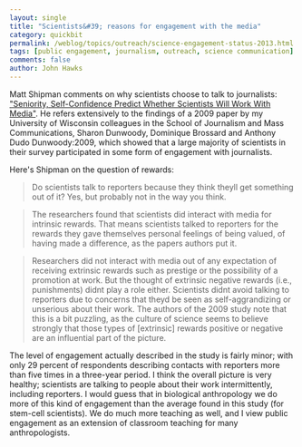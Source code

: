 ```yaml
---
layout: single 
title: "Scientists&#39; reasons for engagement with the media" 
category: quickbit
permalink: /weblog/topics/outreach/science-engagement-status-2013.html
tags: [public engagement, journalism, outreach, science communication] 
comments: false 
author: John Hawks 
---
```


Matt Shipman comments on why scientists choose to talk to journalists: <a href="http://www.scilogs.com/communication_breakdown/science-media-study-2009/">"Seniority, Self-Confidence Predict Whether Scientists Will Work With Media"</a>. He refers extensively to the findings of a 2009 paper by my University of Wisconsin colleagues in the School of Journalism and Mass Communications, Sharon Dunwoody, Dominique Brossard and Anthony Dudo <bib>Dunwoody:2009</bib>, which showed that a large majority of scientists in their survey participated in some form of engagement with journalists. 

Here's Shipman on the question of rewards:

<blockquote>Do scientists talk to reporters because they think theyll get something out of it? Yes, but probably not in the way you think.</blockquote>

<blockquote>The researchers found that scientists did interact with media for intrinsic rewards. That means scientists talked to reporters for the rewards they gave themselves  personal feelings of being valued, of having made a difference, as the papers authors put it.</blockquote>

<blockquote>Researchers did not interact with media out of any expectation of receiving extrinsic rewards  such as prestige or the possibility of a promotion at work. But the thought of extrinsic negative rewards (i.e., punishments) didnt play a role either. Scientists didnt avoid talking to reporters due to concerns that theyd be seen as self-aggrandizing or unserious about their work. The authors of the 2009 study note that this is a bit puzzling, as the culture of science seems to believe strongly that those types of [extrinsic] rewards  positive or negative  are an influential part of the picture.</blockquote>

The level of engagement actually described in the study is fairly minor; with only 29 percent of respondents describing contacts with reporters more than five times in a three-year period. I think the overall picture is very healthy; scientists are talking to people about their work intermittently, including reporters. I would guess that in biological anthropology we do more of this kind of engagement than the average found in this study (for stem-cell scientists). We do much more teaching as well, and I view public engagement as an extension of classroom teaching for many anthropologists. 





